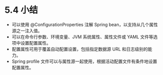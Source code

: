 # 5.4 小结

* 可以使用 @ConfigurationProperties 注解 Spring bean，以支持从几个属性源之一注入值。
* 可以在命令行参数、环境变量、JVM 系统属性、属性文件或 YAML 文件等选项中设置配置属性。
* 配置属性可用于覆盖自动配置设置，包括指定数据源 URL 和日志级别的能力。
* Spring profile 文件可以与属性源一起使用，根据活动配置文件有条件地设置配置属性。


